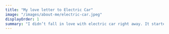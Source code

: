 ```yaml
---
title: "My love letter to Electric Car"
image: "/images/about-me/electric-car.jpeg"
displayOrder: 1
summary: "I didn’t fall in love with electric car right away. It started with a “sure, I’ll help,” and somehow turned into screwing plates in at 10pm, and calling it “fun.” I realized this wasn’t just a club, it was a spark (pun fully intended). Electric car made me see how engineering is equal parts chaos, caffeine, and creativity; and honestly, I wouldn’t have it any other way."
---
```


